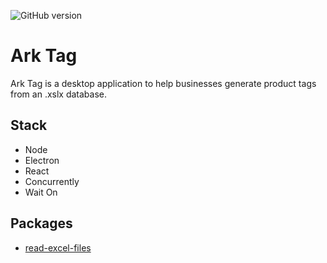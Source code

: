![GitHub version](https://badge.fury.io/gh/owinckle%2Fark-tag.svg)

# Ark Tag
Ark Tag is a desktop application to help businesses generate product tags from an .xslx database.

## Stack
- Node
- Electron
- React
- Concurrently
- Wait On

## Packages
- [read-excel-files](https://www.npmjs.com/package/read-excel-file)
